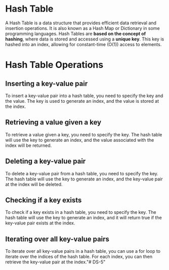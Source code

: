 # Hash Table

A Hash Table is a data structure that provides efficient data retrieval and insertion operations. It is also known as a Hash Map or Dictionary in some programming languages. Hash Tables are **based on the concept of hashing**, where data is stored and accessed using a **unique key**. This key is hashed into an index, allowing for constant-time (O(1)) access to elements.

# Hash Table Operations

## Inserting a key-value pair

To insert a key-value pair into a hash table, you need to specify the key and the value. The key is used to generate an index, and the value is stored at the index.

## Retrieving a value given a key

To retrieve a value given a key, you need to specify the key. The hash table will use the key to generate an index, and the value associated with the index will be returned.

## Deleting a key-value pair

To delete a key-value pair from a hash table, you need to specify the key. The hash table will use the key to generate an index, and the key-value pair at the index will be deleted.

## Checking if a key exists

To check if a key exists in a hash table, you need to specify the key. The hash table will use the key to generate an index, and it will return true if the key-value pair exists at the index.

## Iterating over all key-value pairs

To iterate over all key-value pairs in a hash table, you can use a for loop to iterate over the indices of the hash table. For each index, you can then retrieve the key-value pair at the index."# DS-5" 
